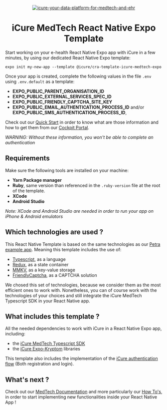 <p align="center">
    <a href="https://docs.icure.com">
        <img alt="icure-your-data-platform-for-medtech-and-ehr" src="https://icure.com/assets/icons/logo.svg">
    </a>
    <h1 align="center">iCure MedTech React Native Expo Template</h1>
</p>

Start working on your e-health React Native Expo app with iCure in a few minutes, by using our dedicated React Native Expo template:
```
expo init my-new-app --template @icure/cra-template-icure-medtech-expo
```

Once your app is created, complete the following values in the file `.env` using `.env.default` as a template:
- **EXPO_PUBLIC_PARENT_ORGANISATION_ID** 
- **EXPO_PUBLIC_EXTERNAL_SERVICES_SPEC_ID** 
- **EXPO_PUBLIC_FRIENDLY_CAPTCHA_SITE_KEY** 
- **EXPO_PUBLIC_EMAIL_AUTHENTICATION_PROCESS_ID** and/or **EXPO_PUBLIC_SMS_AUTHENTICATION_PROCESS_ID**,

Check out our [Quick Start](https://docs.icure.com/sdks/quick-start/) in order to know what are those information and how to get them from our [Cockpit Portal](https://cockpit.icure.cloud/).

*WARNING: Without these information, you won't be able to complete an authentication*

## Requirements
Make sure the following tools are installed on your machine:
- **Yarn Package manager**
- **Ruby**, same version than referenced in the `.ruby-version` file at the root of the template.
- **XCode**
- **Android Studio**

*Note: XCode and Android Studio are needed in order to run your app on iPhone & Android emulators*


## Which technologies are used ?
This React Native Template is based on the same technologies as our [Petra example app](https://github.com/icure/icure-medical-device-react-native-app-tutorial). Meaning this template includes the use of:
- [Typescript](https://www.typescriptlang.org/docs/handbook/typescript-from-scratch.html), as a language
- [Redux](https://redux.js.org/introduction/getting-started), as a state container
- [MMKV](https://github.com/Tencent/MMKV), as a key-value storage
- [FriendlyCaptcha](https://friendlycaptcha.com/), as a CAPTCHA solution

We chosed this set of technologies, because we consider them as the most efficient ones to work with.
Nonetheless, you can of course work with the technologies of your choices and still integrate the iCure MedTech Typescript SDK in your React Native app.

## What includes this template ?
All the needed dependencies to work with iCure in a React Native Expo app, including:
- the [iCure MedTech Typescript SDK](https://github.com/icure/icure-medical-device-js-sdk)
- the [iCure Expo-Kryptom](https://github.com/icure/expo-kryptom) libraries

This template also includes the implementation of the [iCure authentication flow](https://docs.icure.com/sdks/how-to/how-to-authenticate-a-user/how-to-authenticate-a-user) (Both registration and login).

## What's next ?
Check out our [MedTech Documentation](https://docs.icure.com/sdks/quick-start/react-native-quick-start) and more particularly our [How To's](https://docs.icure.com/sdks/how-to/index), in order to start implementing new functionalities inside your React Native App ! 
